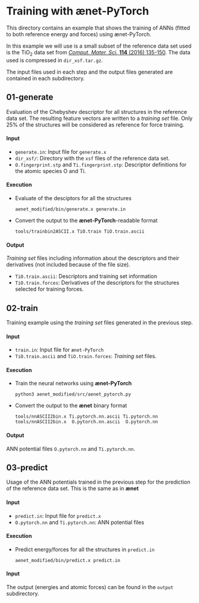 Training with ænet-PyTorch
==========================

This directory contains an example that shows the training of ANNs (fitted to both reference energy and forces) using ænet-PyTorch.

In this example we will use is a small subset of the reference data set used is the TiO<sub>2</sub> data set from [*Comput. Mater. Sci.* **114** (2016) 135-150](http://dx.doi.org/10.1016/j.commatsci.2015.11.047). The data used is compressed in `dir_xsf.tar.gz`.

The input files used in each step and the output files generated are contained in each subdirectory.

01-generate
-----------

Evaluation of the Chebyshev descriptor for all structures in the reference data set.  The resulting feature vectors are written to a *training set* file. Only 25% of the structures will be considered as reference for force training.

#### Input ####

- `generate.in`: Input file for `generate.x`
- `dir_xsf/`: Directory with the `xsf` files of the reference data set.
- `O.fingerprint.stp` and `Ti.fingerprint.stp`: Descriptor definitions for the atomic species O and Ti.

#### Execution ####

- Evaluate of the desciptors for all the structures

    `aenet_modified/bin/generate.x generate.in`

- Convert the output to the **ænet-PyTorch**-readable format 

    `tools/trainbin2ASCII.x TiO.train TiO.train.ascii`

#### Output ####

*Training set* files including information about the descriptors and their derivatives (not included because of the file size).

  - `TiO.train.ascii`: Descriptors and training set information
  - `TiO.train.forces`: Derivatives of the descriptors for the structures selected for training forces.


02-train
--------

Training example using the *training set* files generated in the previous step.

#### Input ####

- `train.in`: Input file for `ænet-PyTorch`
- `TiO.train.ascii` and `TiO.train.forces`: *Training set* files.

#### Execution ####

- Train the neural networks using **ænet-PyTorch**

    `python3 aenet_modified/src/aenet_pytorch.py`

- Convert the output to the **ænet** binary format 

    `tools/nnASCII2bin.x Ti.pytorch.nn.ascii Ti.pytorch.nn`
    `tools/nnASCII2bin.x  O.pytorch.nn.ascii  O.pytorch.nn`

#### Output ####

ANN potential files `O.pytorch.nn` and `Ti.pytorch.nn`.


03-predict
----------

Usage of the ANN potentials trained in the previous step for the prediction of the reference data set. This is the same as in **ænet**

#### Input ####

- `predict.in`: Input file for `predict.x`
- `O.pytorch.nn` and `Ti.pytorch.nn`: ANN potential files

#### Execution ####

- Predict energy/forces for all the structures in `predict.in`

    `aenet_modified/bin/predict.x predict.in`

#### Input ####

The output (energies and atomic forces) can be found in the `output` subdirectory.